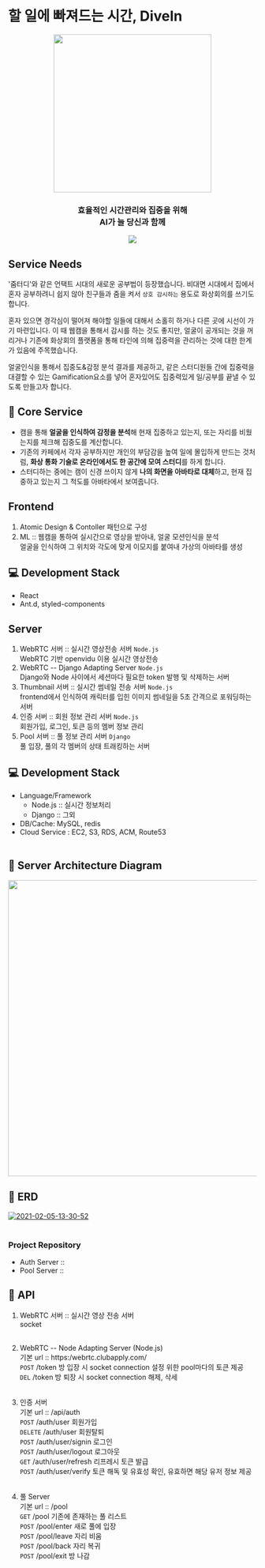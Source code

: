 # 할 일에 빠져드는 시간, DiveIn

<div align="center">
  <img src="https://user-images.githubusercontent.com/7090906/107105445-ad1ac680-6869-11eb-9eb9-65e95b945424.png"  width="320" />
  <h3>
    효율적인 시간관리와 집중을 위해<br/>
    AI가 늘 당신과 함께
  </h3>

  <div>
    <img src="https://badgen.net/badge/AI/DiveIn/blue"/>
  </div>
</div>

## Service Needs

'줌터디'와 같은 언택트 시대의 새로운 공부법이 등장했습니다.
비대면 시대에서 집에서 혼자 공부하려니 쉽지 않아 친구들과 줌을 켜서 `상호 감시하는` 용도로 화상회의를 쓰기도 합니다. 

혼자 있으면 경각심이 떨어져 해야할 일들에 대해서 소홀히 하거나 다른 곳에 시선이 가기 마련입니다.
이 때 웹캠을 통해서 감시를 하는 것도 좋지만, 얼굴이 공개되는 것을 꺼리거나 기존에 화상회의 플랫폼을 통해 타인에 의해 집중력을 관리하는 것에 대한 한계가 있음에 주목했습니다.

얼굴인식을 통해서 집중도&감정 분석 결과를 제공하고, 같은 스터디원들 간에 집중력을 대결할 수 있는 Gamification요소를 넣어 혼자있어도 집중력있게 일/공부를 끝낼 수 있도록 만들고자 합니다.

## 📌 Core Service

- 캠을 통해 **얼굴을 인식하여 감정을 분석**해 현재 집중하고 있는지, 또는 자리를 비웠는지를 체크해 집중도를 계산합니다.
- 기존의 카페에서 각자 공부하지만 개인의 부담감을 높여 일에 몰입하게 만드는 것처럼, **화상 통화 기술로 온라인에서도 한 공간에 모여 스터디**를 하게 합니다.
- 스터디하는 중에는 캠이 신경 쓰이지 않게 **나의 화면을 아바타로 대체**하고, 현재 집중하고 있는지 그 척도를 아바타에서 보여줍니다.

## Frontend

1.  Atomic Design & Contoller 패턴으로 구성
2.  ML :: 웹캠을 통하여 실시간으로 영상을 받아내, 얼굴 모션인식을 분석<br/>
    얼굴을 인식하여 그 위치와 각도에 맞게 이모지를 붙여내 가상의 아바타를 생성

## 💻 Development Stack

- React
- Ant.d, styled-components

## Server

1. WebRTC 서버 :: 실시간 영상전송 서버 `Node.js`<br>
   WebRTC 기반 openvidu 이용 실시간 영상전송<br>
2. WebRTC -- Django Adapting Server `Node.js`<br>
   Django와 Node 사이에서 세션마다 필요한 token 발행 및 삭제하는 서버<br>
3. Thumbnail 서버 :: 실시간 썸네일 전송 서버 `Node.js`<br>
   frontend에서 인식하여 캐릭터를 입힌 이미지 썸네일을 5초 간격으로 포워딩하는 서버<br>
4. 인증 서버 :: 회원 정보 관리 서버 `Node.js`<br>
   회원가입, 로그인, 토큰 등의 멤버 정보 관리<br>
5. Pool 서버 :: 풀 정보 관리 서버 `Django`<br>
   풀 입장, 풀의 각 멤버의 상태 트래킹하는 서버<br>

## 💻 Development Stack<br>

- Language/Framework<br>
  - Node.js :: 실시간 정보처리<br>
  - Django :: 그외<br>
- DB/Cache: MySQL, redis<br>
- Cloud Service : EC2, S3, RDS, ACM, Route53<br><br>

## 📌 Server Architecture Diagram<br>

<img src="https://user-images.githubusercontent.com/7090906/107105446-b015b700-6869-11eb-8506-9ca9e39ad4e8.png" width="600px"  />

## 📌 ERD
<a href="https://ibb.co/gJjcC7p"><img src="https://i.ibb.co/DQVjnby/2021-02-05-13-30-52.png" alt="2021-02-05-13-30-52" border="0"></a><br /><a target='_blank' href='https://imgbb.com/'></a><br />

### Project Repository<br>
- Auth Server :: 
- Pool Server :: 

## 📌 API<br>

1. WebRTC 서버 :: 실시간 영상 전송 서버<br>
   socket<br><br>

2. WebRTC -- Node Adapting Server (Node.js)<br>
   기본 url :: https:/webrtc.clubapply.com/ <br>
   `POST`  /token 방 입장 시 socket connection 설정 위한 pool마다의 토큰 제공 <br>
   `DEL`  /token 방 퇴장 시 socket connection 해제, 삭세<br><br>

3. 인증 서버 <br>
   기본 url :: /api/auth<br>
   `POST`  /auth/user 회원가입<br>
   `DELETE`  /auth/user 회원탈퇴<br>
   `POST`  /auth/user/signin 로그인<br>
   `POST`  /auth/user/logout 로그아웃<br>
   `GET`  /auth/user/refresh 리프레시 토큰 발급<br>
   `POST`  /auth/user/verify 토큰 해독 및 유효성 확인, 유효하면 해당 유저 정보 제공<br><br>

4. 풀 Server<br>
   기본 url :: /pool<br>
   `GET`  /pool 기존에 존재하는 풀 리스트 <br>
   `POST`  /pool/enter 새로 풀에 입장<br>
   `POST`  /pool/leave 자리 비움<br>
   `POST`  /pool/back 자리 복귀<br>
   `POST` /pool/exit 방 나감<br><br>
